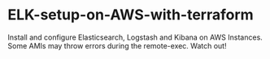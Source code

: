 # ELK-setup-on-AWS-with-terraform
Install and configure Elasticsearch, Logstash and Kibana on AWS Instances. 
Some AMIs may throw errors during the remote-exec. Watch out!
